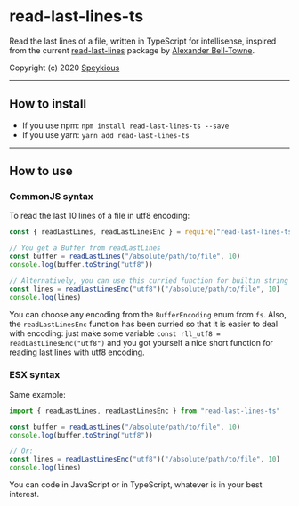 # read-last-lines-ts

Read the last lines of a file, written in TypeScript for intellisense, inspired
from the current [read-last-lines](https://github.com/alexbbt/read-last-lines)
package by [Alexander Bell-Towne](https://github.com/alexbbt).

Copyright (c) 2020 [Speykious](https://github.com/Speykious)

***
## How to install

- If you use npm: `npm install read-last-lines-ts --save`
- If you use yarn: `yarn add read-last-lines-ts`

***
## How to use

### CommonJS syntax
To read the last 10 lines of a file in utf8 encoding:
```js
const { readLastLines, readLastLinesEnc } = require("read-last-lines-ts")

// You get a Buffer from readLastLines
const buffer = readLastLines("/absolute/path/to/file", 10)
console.log(buffer.toString("utf8"))

// Alternatively, you can use this curried function for builtin string conversion
const lines = readLastLinesEnc("utf8")("/absolute/path/to/file", 10)
console.log(lines)
```
You can choose any encoding from the `BufferEncoding` enum from `fs`.
Also, the `readLastLinesEnc` function has been curried so that it is
easier to deal with encoding: just make some variable
`const rll_utf8 = readLastLinesEnc("utf8")` and you got yourself a
nice short function for reading last lines with utf8 encoding.

### ESX syntax
Same example:
```js
import { readLastLines, readLastLinesEnc } from "read-last-lines-ts"

const buffer = readLastLines("/absolute/path/to/file", 10)
console.log(buffer.toString("utf8"))

// Or:
const lines = readLastLinesEnc("utf8")("/absolute/path/to/file", 10)
console.log(lines)
```
You can code in JavaScript or in TypeScript, whatever is in your best interest.
